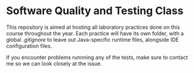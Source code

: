 # Software Quality and Testing Class

This repository is aimed at hosting all laboratory practices done on this course throughout the year. Each practice will have its own folder, with a global *.gitignore*
to leave out Java-specific runtime files, alongside IDE configuration files. 

If you encounter problems runnning any of the tests, make sure to contact me so we can look closely at the issue.
